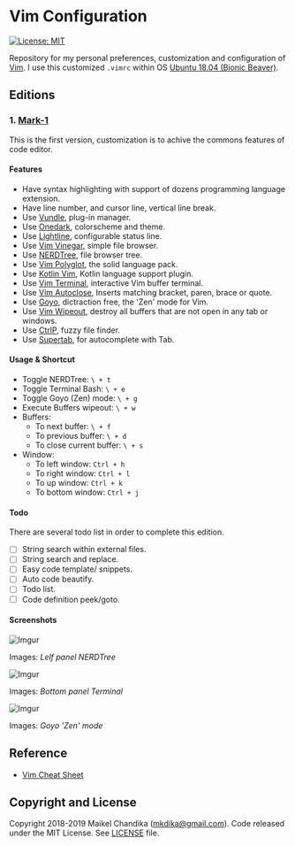 # Vim Configuration

[![License: MIT](https://img.shields.io/badge/License-MIT-blue.svg)](/LICENSE)

Repository for my personal preferences, customization and configuration of [Vim](https://www.vim.org/).
I use this customized `.vimrc` within OS [Ubuntu 18.04 (Bionic Beaver)](http://releases.ubuntu.com/18.04/).

## Editions

### 1. [Mark-1](/mark1/)

This is the first version, customization is to achive the commons features of code editor.

#### Features

- Have syntax highlighting with support of dozens programming language extension.
- Have line number, and cursor line, vertical line break.
- Use [Vundle](https://github.com/VundleVim/Vundle.vim), plug-in manager.
- Use [Onedark](https://github.com/joshdick/onedark.vim), colorscheme and theme.
- Use [Lightline](https://github.com/itchyny/lightline.vim), configurable status line.
- Use [Vim Vinegar](https://github.com/tpope/vim-vinegar), simple file browser.
- Use [NERDTree](https://github.com/scrooloose/nerdtree), file browser tree.
- Use [Vim Polyglot](https://github.com/sheerun/vim-polyglot), the solid language pack.
- Use [Kotlin Vim](https://github.com/udalov/kotlin-vim), Kotlin language support plugin.
- Use [Vim Terminal](https://github.com/tc50cal/vim-terminal), interactive Vim buffer terminal.
- Use [Vim Autoclose](https://github.com/spf13/vim-autoclose), Inserts matching bracket, paren, brace or quote.
- Use [Goyo](https://github.com/junegunn/goyo.vim), dictraction free, the 'Zen' mode for Vim.
- Use [Vim Wipeout](https://github.com/artnez/vim-wipeout), destroy all buffers that are not open in any tab or windows.
- Use [CtrlP](https://github.com/ctrlpvim/ctrlp.vim), fuzzy file finder. 
- Use [Supertab](https://github.com/ervandew/supertab), for autocomplete with Tab.    

#### Usage & Shortcut

- Toggle NERDTree: `\ + t`
- Toggle Terminal Bash: `\ + e`
- Toggle Goyo (Zen) mode: `\ + g`
- Execute Buffers wipeout: `\ + w`
- Buffers:
  - To next buffer: `\ + f`
  - To previous buffer: `\ + d`
  - To close current buffer: `\ + s`
- Window:
  - To left window: `Ctrl + h`
  - To right window: `Ctrl + l`
  - To up window: `Ctrl + k`
  - To bottom window: `Ctrl + j`

#### Todo

There are several todo list in order to complete this edition.

- [ ] String search within external files.
- [ ] String search and replace.
- [ ] Easy code template/ snippets.
- [ ] Auto code beautify.
- [ ] Todo list.
- [ ] Code definition peek/goto.

#### Screenshots

![Imgur](https://i.imgur.com/OlyMTf7.png)

Images: _Lelf panel NERDTree_

![Imgur](https://i.imgur.com/WYvXBRB.png)

Images: _Bottom panel Terminal_

![Imgur](https://i.imgur.com/ZJIPCeB.png)

Images: _Goyo 'Zen' mode_

## Reference

- [Vim Cheat Sheet](https://i.imgur.com/Q0pQUWV.jpg)


## Copyright and License

Copyright 2018-2019 Maikel Chandika (mkdika@gmail.com). Code released under the
MIT License. See [LICENSE](/LICENSE) file.

